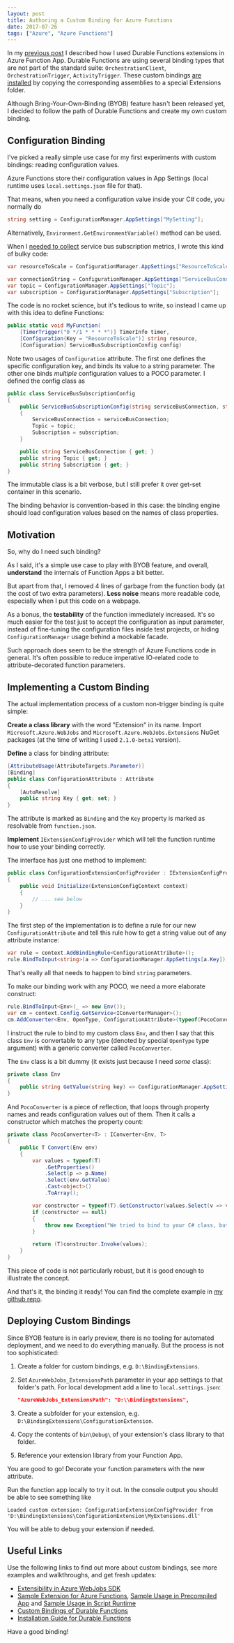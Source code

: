 ```yaml
---
layout: post
title: Authoring a Custom Binding for Azure Functions
date: 2017-07-26
tags: ["Azure", "Azure Functions"]
---
```


In my [previous post](https://mikhail.io/2017/07/custom-autoscaling-with-durable-functions/)
I described how I used Durable Functions extensions
in Azure Function App. Durable Functions are using several binding types
that are not part of the standard suite: `OrchestrationClient`,
`OrchestrationTrigger`, `ActivityTrigger`. These custom bindings 
[are installed](https://azure.github.io/azure-functions-durable-extension/articles/installation.html)
by copying the corresponding assemblies to a special Extensions folder.

Although Bring-Your-Own-Binding (BYOB) feature hasn't been released yet, I
decided to follow the path of Durable Functions and create my own 
custom binding.

Configuration Binding
---------------------

I've picked a really simple use case for my first experiments with custom
bindings: reading configuration values.

Azure Functions store their configuration values in App Settings (local
runtime uses `local.settings.json` file for that).

That means, when you need a configuration value inside your C# code,
you normally do

``` csharp
string setting = ConfigurationManager.AppSettings["MySetting"];
```

Alternatively, `Environment.GetEnvironmentVariable()` method can be used.

When I [needed to collect](https://mikhail.io/2017/07/custom-auto-scaling-in-azure/) 
service bus subscription metrics, I wrote this kind of bulky code:

``` csharp
var resourceToScale = ConfigurationManager.AppSettings["ResourceToScale"];

var connectionString = ConfigurationManager.AppSettings["ServiceBusConnection"];
var topic = ConfigurationManager.AppSettings["Topic"];
var subscription = ConfigurationManager.AppSettings["Subscription"];
```

The code is no rocket science, but it's tedious to write, so instead I came
up with this idea to define Functions:

``` csharp
public static void MyFunction(
    [TimerTrigger("0 */1 * * * *")] TimerInfo timer,
    [Configuration(Key = "ResourceToScale")] string resource,
    [Configuration] ServiceBusSubscriptionConfig config)
```

Note two usages of `Configuration` attribute. The first one defines the 
specific configuration key, and binds its value to a string parameter. The 
other one binds *multiple* configuration values to a POCO parameter. I defined
the config class as

``` csharp
public class ServiceBusSubscriptionConfig
{
    public ServiceBusSubscriptionConfig(string serviceBusConnection, string topic, string subscription)
    {
        ServiceBusConnection = serviceBusConnection;
        Topic = topic;
        Subscription = subscription;
    }

    public string ServiceBusConnection { get; }
    public string Topic { get; }
    public string Subscription { get; }
}
```

The immutable class is a bit verbose, but I still prefer it over get-set
container in this scenario.

The binding behavior is convention-based in this case: the binding engine
should load configuration values based on the names of class properties.

Motivation
----------

So, why do I need such binding?

As I said, it's a simple use case to play with BYOB feature, and overall,
**understand** the internals of Function Apps a bit better.

But apart from that, I removed 4 lines of garbage from the function body
(at the cost of two extra parameters). **Less noise** means more readable code,
especially when I put this code on a webpage.

As a bonus, the **testability** of the function immediately increased. It's so
much easier for the test just to accept the configuration as input parameter,
instead of fine-tuning the configuration files inside test projects, or
hiding `ConfigurationManager` usage behind a mockable facade.

Such approach does seem to be the strength of Azure Functions code in
general. It's often possible to reduce imperative IO-related code to 
attribute-decorated function parameters.

Implementing a Custom Binding
-----------------------------

The actual implementation process of a custom non-trigger binding is quite
simple:

**Create a class library** with the word "Extension" in its name. Import
`Microsoft.Azure.WebJobs` and `Microsoft.Azure.WebJobs.Extensions` NuGet
packages (at the time of writing I used `2.1.0-beta1` version).

**Define** a class for binding attribute:

``` csharp
[AttributeUsage(AttributeTargets.Parameter)]
[Binding]
public class ConfigurationAttribute : Attribute
{
    [AutoResolve]
    public string Key { get; set; }
}
```

The attribute is marked as `Binding` and the `Key` property is marked as
resolvable from `function.json`.

**Implement** `IExtensionConfigProvider` which will tell the function runtime
how to use your binding correctly.

The interface has just one method to implement:

``` csharp
public class ConfigurationExtensionConfigProvider : IExtensionConfigProvider
{
    public void Initialize(ExtensionConfigContext context)
    {
        // ... see below
    }
}

```

The first step of the implementation is to define a rule for our new
`ConfigurationAttribute` and tell this rule how to get a string value out
of any attribute instance:

``` csharp
var rule = context.AddBindingRule<ConfigurationAttribute>();
rule.BindToInput<string>(a => ConfigurationManager.AppSettings[a.Key]);
```

That's really all that needs to happen to bind `string` parameters.

To make our binding work with any POCO, we need a more elaborate construct:

``` csharp
rule.BindToInput<Env>(_ => new Env());
var cm = context.Config.GetService<IConverterManager>();
cm.AddConverter<Env, OpenType, ConfigurationAttribute>(typeof(PocoConverter<>));
```

I instruct the rule to bind to my custom class `Env`, and then I say that
this class `Env` is convertable to any type (denoted by special `OpenType`
type argument) with a generic converter called `PocoConverter`.

The `Env` class is a bit dummy (it exists just because I need *some* class):

``` csharp
private class Env
{
    public string GetValue(string key) => ConfigurationManager.AppSettings[key];
}
```

And `PocoConverter` is a piece of reflection, that loops through property
names and reads configuration values out of them. Then it calls a constructor
which matches the property count:

``` csharp
private class PocoConverter<T> : IConverter<Env, T>
{
    public T Convert(Env env)
    {
        var values = typeof(T)
            .GetProperties()
            .Select(p => p.Name)
            .Select(env.GetValue)
            .Cast<object>()
            .ToArray();

        var constructor = typeof(T).GetConstructor(values.Select(v => v.GetType()).ToArray());
        if (constructor == null)
        {
            throw new Exception("We tried to bind to your C# class, but it looks like there's no constructor which accepts all property values");
        }

        return (T)constructor.Invoke(values);
    }
}
```

This piece of code is not particularly robust, but it is good enough to
illustrate the concept.

And that's it, the binding it ready! You can find the complete example in
[my github repo](https://github.com/mikhailshilkov/mikhailio-samples/tree/master/custom-binding-azure-functions).

Deploying Custom Bindings
-------------------------

Since BYOB feature is in early preview, there is no tooling for automated
deployment, and we need to do everything manually. But the process is not
too sophisticated:

1. Create a folder for custom bindings, e.g. `D:\BindingExtensions`.

2. Set `AzureWebJobs_ExtensionsPath` parameter in your app settings
to that folder's path. For local development add a line to `local.settings.json`:

    ``` json
    "AzureWebJobs_ExtensionsPath": "D:\\BindingExtensions",
    ```

3. Create a subfolder for your extension, e.g. 
`D:\BindingExtensions\ConfigurationExtension`.

4. Copy the contents of `bin\Debug\` of your extension's class library
to that folder.

5. Reference your extension library from your Function App.

You are good to go! Decorate your function parameters with the new attribute.

Run the function app locally to try it out. In the console output you should
be able to see something like

```
Loaded custom extension: ConfigurationExtensionConfigProvider from 
'D:\BindingExtensions\ConfigurationExtension\MyExtensions.dll'
```

You will be able to debug your extension if needed.

Useful Links
------------

Use the following links to find out more about custom bindings, see more
examples and walkthroughs, and get fresh updates:

- [Extensibility in Azure WebJobs SDK](https://github.com/Azure/azure-webjobs-sdk/wiki/Extensibility)
- [Sample Extension for Azure Functions](https://github.com/Azure/WebJobsExtensionSamples/tree/master/SampleExtension),
[Sample Usage in Precompiled App](https://github.com/Azure/WebJobsExtensionSamples/blob/master/FunctionApp/ReaderFunction.cs) and
[Sample Usage in Script Runtime](https://github.com/Azure/WebJobsExtensionSamples/tree/master/ScriptRuntimeSample/Reader)
- [Custom Bindings of Durable Functions](https://github.com/Azure/azure-functions-durable-extension/tree/master/src/WebJobs.Extensions.DurableTask)
- [Installation Guide for Durable Functions](https://azure.github.io/azure-functions-durable-extension/articles/installation.html)

Have a good binding!